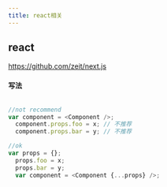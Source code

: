 ```yaml
---
title: react相关
---
```


## react

https://github.com/zeit/next.js



#### 写法
```javascript

//not recommend
var component = <Component />;
  component.props.foo = x; // 不推荐
  component.props.bar = y; // 不推荐

//ok
var props = {};
  props.foo = x;
  props.bar = y;
  var component = <Component {...props} />;

```
